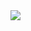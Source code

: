 <img src="https://cdn.discordapp.com/attachments/801387412722810883/946060444752293888/0c7b7bd6de1525cecb762d4f3de34ea1.gif">
